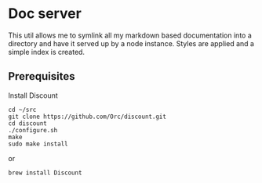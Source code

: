 # Doc server #

This util allows me to symlink all my markdown based documentation into a directory and have it served
up by a node instance. Styles are applied and a simple index is created.

## Prerequisites ##

Install Discount

    cd ~/src
    git clone https://github.com/Orc/discount.git
    cd discount
    ./configure.sh
    make
    sudo make install
    
or

    brew install Discount
